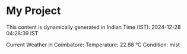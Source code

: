 # My Project

This content is dynamically generated in Indian Time (IST): 2024-12-28 04:28:39 IST


Current Weather in Coimbatore:
Temperature: 22.88 °C
Condition: mist

